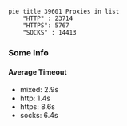 
```mermaid
pie title 39601 Proxies in list
    "HTTP" : 23714
    "HTTPS": 5767
    "SOCKS" : 14413
```

### Some Info
#### Average Timeout

- mixed: 2.9s
- http: 1.4s
- https: 8.6s
- socks: 6.4s